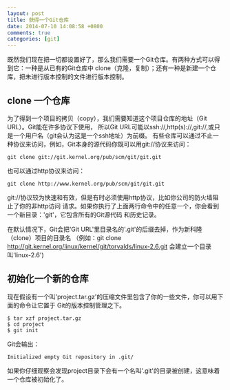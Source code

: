 ```yaml
---
layout: post
title: 获得一个Git仓库
date: 2014-07-10 14:08:58 +0800
comments: true
categories: [git]
---
```




既然我们现在把一切都设置好了，那么我们需要一个Git仓库。有两种方式可以得到它：一种是从已有的Git仓库中
clone（克隆，复制）；还有一种是新建一个仓库，把未进行版本控制的文件进行版本控制。

## clone 一个仓库

为了得到一个项目的拷贝（copy），我们需要知道这个项目仓库的地址（Git URL）。Git能在许多协议下使用，
所以Git URL可能以ssh://,http(s)://,git://,或只是一个用户名（git会认为这是一个ssh地址）为前缀。
有些仓库可以通过不止一种协议来访问，例如，Git本身的源代码你既可以用git://协议来访问：

    git clone git://git.kernel.org/pub/scm/git/git.git

也可以通过http协议来访问：

    git clone http://www.kernel.org/pub/scm/git/git.git

git://协议较为快速和有效，但是有时必须使用http协议，比如你公司的防火墙阻止了你的非http访问
请求。如果你执行了上面两行命令中的任意一个，你会看到一个新目录：'git'，它包含所有的Git源代码
和历史记录。

在默认情况下，Git会把'Git URL'里目录名的'.git'的后缀去掉，作为新科隆（clone）项目的目录名
（例如：git clone http://git.kernel.org/linux/kernel/git/torvalds/linux-2.6.git
会建立一个目录叫'linux-2.6')


## 初始化一个新的仓库

现在假设有一个叫'project.tar.gz'的压缩文件里包含了你的一些文件，你可以用下面的命令让它置于
Git的版本控制管理之下。

    $ tar xzf project.tar.gz
    $ cd project
    $ git init

Git会输出：

    Initialized empty Git repository in .git/

如果你仔细观察会发现project目录下会有一个名叫'.git'的目录被创建，这意味着一个仓库被初始化了。
